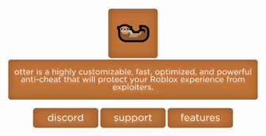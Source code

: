 <div align = "center">

[![](Assets/Small.png)](https://discord.gg/ta3j43d2) ![](Assets/Banner.png)

[![](Assets/navigation-discord.png)](https://discord.gg/ta3j43d2) [![](Assets/navigation-support.png)](https://discord.com/channels/1017827986503909376/1019175107840708701) [![](Assets/navigation-features.png)](https://discord.com/channels/1017827986503909376/1019223329456013344)

</div>